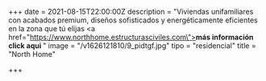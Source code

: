 +++
date = 2021-08-15T22:00:00Z
description = "Viviendas unifamiliares con acabados premium, diseños sofisticados y energéticamente eficientes en la zona que tú elijas <a href=\"https://www.northhome.estructurasciviles.com\"><b>más información click aqui </b></a>"
image = "/v1626121810/9_pidtgf.jpg"
tipo = "residencial"
title = "North Home"

+++
